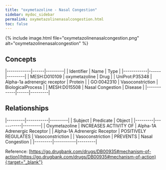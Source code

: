 ```yaml
---
title: "oxymetazoline - Nasal Congestion"
sidebar: mydoc_sidebar
permalink: oxymetazolinenasalcongestion.html
toc: false 
---
```


{% include image.html file="oxymetazolinenasalcongestion.png" alt="oxymetazolinenasalcongestion" %}

## Concepts

|------------|------|---------|
| Identifier | Name | Type    |
|------------|------|---------|
| MESH:D010109 | oxymetazoline | Drug |
| UniProt:P35348 | Alpha-1a adrenergic receptor | Protein |
| GO:0042310 | Vasoconstriction | BiologicalProcess |
| MESH:D015508 | Nasal Congestion | Disease |
|------------|------|---------|

## Relationships

|---------|-----------|---------|
| Subject | Predicate | Object  |
|---------|-----------|---------|
| Oxymetazoline | INCREASES ACTIVITY OF | Alpha-1A Adrenergic Receptor |
| Alpha-1A Adrenergic Receptor | POSITIVELY REGULATES | Vasoconstriction |
| Vasoconstriction | PREVENTS | Nasal Congestion |
|---------|-----------|---------|

Reference: [https://go.drugbank.com/drugs/DB00935#mechanism-of-action](https://go.drugbank.com/drugs/DB00935#mechanism-of-action){:target="_blank"}